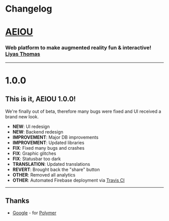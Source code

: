 # Changelog
# [AEIOU](https://madeby-liyas.firebaseapp.com)
### Web platform to make augmented reality fun & interactive! [Liyas Thomas](https://github.com/liyasthomas)

---

# 1.0.0

## This is it, AEIOU 1.0.0!
We're finally out of beta, therefore many bugs were fixed and UI received a brand new look.

* **NEW**: UI redesign
* **NEW**: Backend redesign
* **IMPROVEMENT**: Major DB improvements
* **IMPROVEMENT**: Updated libraries
* **FIX**: Fixed many bugs and crashes
* **FIX**: Graphic glitches
* **FIX**: Statusbar too dark
* **TRANSLATION**: Updated translations
* **REVERT**: Brought back the "share" button
* **OTHER**: Removed all analytics
* **OTHER**: Automated Firebase deployment via [Travis CI](https://travis-ci.com)

---

## Thanks
* [Google](https://www.google.com) - for [Polymer](https://polymer-project.org)
